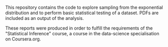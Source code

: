 This repository contains the code to explore sampling from the exponential distribution and to perform basic statistical testing of a dataset. PDFs are included as an output of the analysis.

These reports were produced in order to fulfill the requirements of the "Statistical Inference" course, a course in the data-science specialisation on  Coursera.org.

